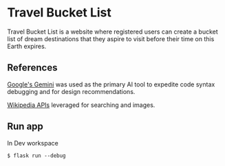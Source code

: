 # Travel Bucket List

Travel Bucket List is a website where registered users can create a bucket list of dream destinations
that they aspire to visit before their time on this Earth expires.

## References

[Google's Gemini](https://gemini.google.com/) was used as the primary AI tool to expedite code syntax
debugging and for design recommendations.

[Wikipedia APIs](https://api.wikimedia.org/wiki/API_catalog) leveraged for searching and images.

## Run app

In Dev workspace

```shell
$ flask run --debug
```
